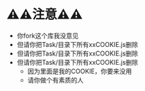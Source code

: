 # ⚠️⚠️注意⚠️⚠️
* 你fork这个库我没意见
* 但请你把Task/目录下所有xxCOOKIE.js删除
* 但请你把Task/目录下所有xxCOOKIE.js删除
* 但请你把Task/目录下所有xxCOOKIE.js删除
    * 因为里面是我的COOKIE，你要来没用
    * 请你做个有素质的人
